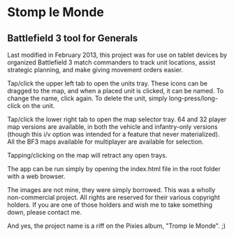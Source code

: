# Stomp le Monde
## Battlefield 3 tool for Generals

Last modified in February 2013, this project was for use on tablet devices by organized Battlefield 3 match commanders to track unit locations, assist strategic planning, and make giving movement orders easier.

Tap/click the upper left tab to open the units tray. These icons can be dragged to the map, and when a placed unit is clicked, it can be named. To change the name, click again. To delete the unit, simply long-press/long-click on the unit.

Tap/click the lower right tab to open the map selector tray. 64 and 32 player map versions are available, in both the vehicle and infantry-only versions (though this i/v option was intended for a feature that never materialized). All the BF3 maps available for multiplayer are available for selection.

Tapping/clicking on the map will retract any open trays.

The app can be run simply by opening the index.html file in the root folder with a web browser.

The images are not mine, they were simply borrowed. This was a wholly non-commercial project. All rights are reserved for their various copyright holders. If you are one of those holders and wish me to take something down, please contact me.

And yes, the project name is a riff on the Pixies album, "Tromp le Monde". ;)
